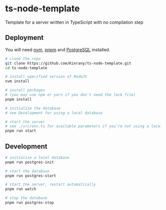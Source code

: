 # ts-node-template

Template for a server written in TypeScript with no compilation step

## Deployment

You will need [nvm], [pnpm] and [PostgreSQL] installed.

```bash
# clone the repo
git clone https://github.com/Kinrany/ts-node-template.git
cd ts-node-template

# install specified version of NodeJS
nvm install

# install packages
# (you may use npm or yarn if you don't need the lock file)
pnpm install

# initialize the database
# see Development for using a local database

# start the server
# see ./src/env.ts for available parameters if you're not using a local database
pnpm run start
```

[nvm]: https://github.com/nvm-sh/nvm
[pnpm]: https://pnpm.js.org/en/installation
[postgresql]: https://www.postgresql.org/download/

## Development

```bash
# initialize a local database
pnpm run postgres-init

# start the database
pnpm run postgres-start

# start the server, restart automatically
pnpm run watch

# stop the database
pnpm run postgres-stop
```

